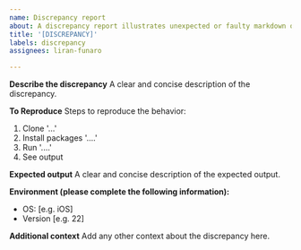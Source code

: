 ```yaml
---
name: Discrepancy report
about: A discrepancy report illustrates unexpected or faulty markdown outputs
title: '[DISCREPANCY]'
labels: discrepancy
assignees: liran-funaro

---
```


<!--
The discrepancy report allows for quick reporting of issues with the generated output.
For example, missing line breaks, wrong format, etc.

If you have time and wish your contribution to be better reflected in the project, consider opening a PR that improves, fixes, or adds tests. This is instead or in addition to opening this issue.
For more information, see [Contributing Tests](CONTRIBUTING.md#contributing-tests).
-->

**Describe the discrepancy**
A clear and concise description of the discrepancy.

**To Reproduce**
Steps to reproduce the behavior:
1. Clone '...'
2. Install packages '....'
3. Run '....'
4. See output

**Expected output**
A clear and concise description of the expected output.

**Environment (please complete the following information):**
 - OS: [e.g. iOS]
 - Version [e.g. 22]

**Additional context**
Add any other context about the discrepancy here.
